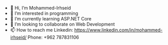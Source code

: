 - 👋 Hi, I’m Mohammed-Irhseid
- 👀 I’m interested in programming
- 🌱 I’m currently learning ASP.NET Core
- 💞️ I’m looking to collaborate on Web Development
- 📫 How to reach me 
  Linkedin: https://www.linkedin.com/in/mohammed-irhseid/
  Phone: +962 787831106
<!---
Moh-Irhseid/Moh-Irhseid is a ✨ special ✨ repository because its `README.md` (this file) appears on your GitHub profile.
You can click the Preview link to take a look at your changes.
--->
